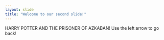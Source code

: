 ```yaml
---
layout: slide
title: "Welcome to our second slide!"
---
```

HARRY POTTER AND THE PRISONER OF AZKABAN!
Use the left arrow to go back!